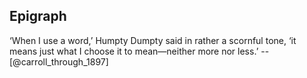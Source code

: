 ## Epigraph

<!-- a quotation included by the author that is relevant but not essential to the text -->

‘When I use a word,’ Humpty Dumpty said in rather a scornful tone, ‘it means just what I choose it to mean—neither more nor less.’ -- [@carroll_through_1897]
